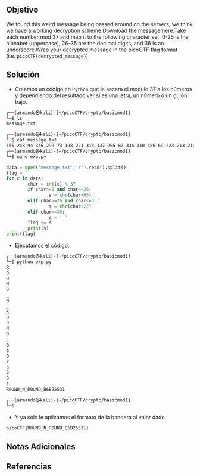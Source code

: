 ## Objetivo
We found this weird message being passed around on the servers, we think we have a working decryption scheme.Download the message [here](https://artifacts.picoctf.net/c/128/message.txt).Take each number mod 37 and map it to the following character set: 0-25 is the alphabet (uppercase), 26-35 are the decimal digits, and 36 is an underscore.Wrap your decrypted message in the picoCTF flag format (i.e. `picoCTF{decrypted_message}`)
## Solución
- Creamos un código en `Python` que le sacara el modulo 37 a los números y dependiendo del resultado ver si es una letra, un número o un guión bajo. 
```bash
┌──(armando㉿kali)-[~/picoCTF/crypto/basicmod1]
└─$ ls
message.txt

┌──(armando㉿kali)-[~/picoCTF/crypto/basicmod1]
└─$ cat message.txt 
165 248 94 346 299 73 198 221 313 137 205 87 336 110 186 69 223 213 216 216 177 138                                                                                                                  
┌──(armando㉿kali)-[~/picoCTF/crypto/basicmod1]
└─$ nano exp.py
```

```python
data = open('message.txt','r').read().split()
flag = ''
for c in data:
        char = int(c) % 37
        if char>=0 and char<=25:
                s = chr(char+65)
        elif char>=26 and char<=35:
                s = chr(char+22)
        elif char==36:
                s = '_'
        flag += s
        print(s)
print(flag)
```
- Ejecutamos el código.
```bash
┌──(armando㉿kali)-[~/picoCTF/crypto/basicmod1]
└─$ python exp.py
R
0
U
N
D
_
N
_
R
0
U
N
D
_
B
6
B
2
5
5
3
1
R0UND_N_R0UND_B6B25531

┌──(armando㉿kali)-[~/picoCTF/crypto/basicmod1]
└─$ 
```
- Y ya solo le aplicamos el formato de la bandera al valor dado
```bash
picoCTF{R0UND_N_R0UND_B6B25531}
```

## Notas Adicionales
## Referencias